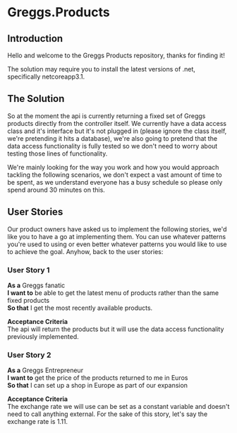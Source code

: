 # Greggs.Products
## Introduction
Hello and welcome to the Greggs Products repository, thanks for finding it!

The solution may require you to install the latest versions of .net, specifically netcoreapp3.1.

## The Solution
So at the moment the api is currently returning a fixed set of Greggs products directly 
from the controller itself. We currently have a data access class and it's interface but 
it's not plugged in (please ignore the class itself, we're pretending it hits a database),
we're also going to pretend that the data access functionality is fully tested so we don't need 
to worry about testing those lines of functionality.

We're mainly looking for the way you work and how you would approach tackling the following 
scenarios, we don't expect a vast amount of time to be spent, as we understand everyone has a 
busy schedule so please only spend around 30 minutes on this.

## User Stories
Our product owners have asked us to implement the following stories, we'd like you to have 
a go at implementing them. You can use whatever patterns you're used to using or even better 
whatever patterns you would like to use to achieve the goal. Anyhow, back to the 
user stories:

### User Story 1
**As a** Greggs fanatic<br/>
**I want to** be able to get the latest menu of products rather than the same fixed products<br/>
**So that** I get the most recently available products.

**Acceptance Criteria**<br/>
The api will return the products but it will use the data access functionality previously implemented.

### User Story 2
**As a** Greggs Entrepreneur<br/>
**I want to** get the price of the products returned to me in Euros<br/>
**So that** I can set up a shop in Europe as part of our expansion

**Acceptance Criteria**<br/>
The exchange rate we will use can be set as a constant variable and doesn't need to call anything external. 
For the sake of this story, let's say the exchange rate is 1.11.
